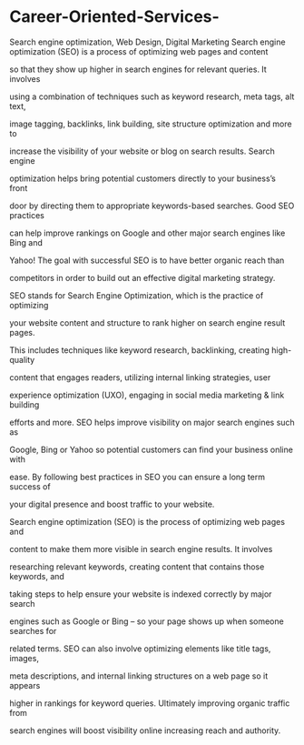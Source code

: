 # Career-Oriented-Services-
Search engine optimization, Web Design, Digital Marketing 
Search engine optimization (SEO) is a process of optimizing web pages and content 

so that they show up higher in search engines for relevant queries. It involves 

using a combination of techniques such as keyword research, meta tags, alt text, 

image tagging, backlinks, link building, site structure optimization and more to 

increase the visibility of your website or blog on search results. Search engine 

optimization helps bring potential customers directly to your business’s front 

door by directing them to appropriate keywords-based searches. Good SEO practices 

can help improve rankings on Google and other major search engines like Bing and 

Yahoo! The goal with successful SEO is to have better organic reach than 

competitors in order to build out an effective digital marketing strategy.

SEO stands for Search Engine Optimization, which is the practice of optimizing 

your website content and structure to rank higher on search engine result pages. 

This includes techniques like keyword research, backlinking, creating high-quality 

content that engages readers, utilizing internal linking strategies, user 

experience optimization (UXO), engaging in social media marketing & link building 

efforts and more. SEO helps improve visibility on major search engines such as 

Google, Bing or Yahoo so potential customers can find your business online with 

ease. By following best practices in SEO you can ensure a long term success of 

your digital presence and boost traffic to your website.

Search engine optimization (SEO) is the process of optimizing web pages and 

content to make them more visible in search engine results. It involves 

researching relevant keywords, creating content that contains those keywords, and 

taking steps to help ensure your website is indexed correctly by major search 

engines such as Google or Bing – so your page shows up when someone searches for 

related terms. SEO can also involve optimizing elements like title tags, images, 

meta descriptions, and internal linking structures on a web page so it appears 

higher in rankings for keyword queries. Ultimately improving organic traffic from 

search engines will boost visibility online increasing reach and authority.


